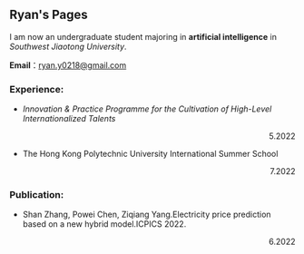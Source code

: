 ## Ryan's Pages

I am now an undergraduate student majoring in **artificial intelligence** in *Southwest Jiaotong University*.

**Email**：ryan.y0218@gmail.com

### Experience:
- *Innovation & Practice Programme for the Cultivation of High-Level Internationalized Talents*    
<p align="right">5.2022<p>

- The Hong Kong Polytechnic University International Summer School
<p align="right">7.2022<p>

### Publication:
- Shan Zhang, Powei Chen, Ziqiang Yang.Electricity price prediction based on a new hybrid model.ICPICS 2022.
<p align="right">6.2022</p>
